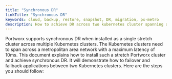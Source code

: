 ```yaml
---
title: "Synchronous DR"
linkTitle: "Synchronous DR"
keywords: cloud, backup, restore, snapshot, DR, migration, px-metro
description: How to achieve DR across two kubernetes cluster spanning a metropolitan area network with a single stretch Portworx cluster.
---
```


Portworx supports synchronous DR when installed as a single stretch cluster across multiple Kubernetes clusters. The Kubernetes clusters need to span across a metropolitan area network with a maximum latency of 10ms.
This document explains how to install such a stretch Portworx cluster and achieve synchronous DR. It will demonstrate how to failover and failback applications between two Kubernetes clusters.
Here are the steps you should follow:
